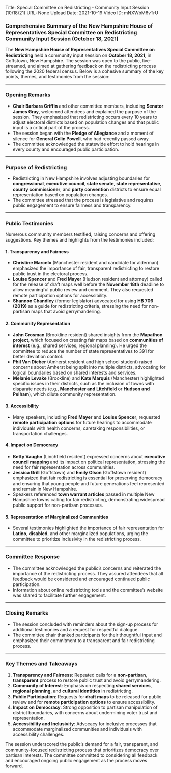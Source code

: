 Title: Special Committee on Redistricting - Community Input Session (10/18/21)
URL: None
Upload Date: 2021-10-19
Video ID: mNXWbM6vTrU

### **Comprehensive Summary of the New Hampshire House of Representatives Special Committee on Redistricting Community Input Session (October 18, 2021)**

The **New Hampshire House of Representatives Special Committee on Redistricting** held a community input session on **October 18, 2021**, in Goffstown, New Hampshire. The session was open to the public, live-streamed, and aimed at gathering feedback on the redistricting process following the 2020 federal census. Below is a cohesive summary of the key points, themes, and testimonies from the session:

---

### **Opening Remarks**
- **Chair Barbara Griffin** and other committee members, including **Senator James Gray**, welcomed attendees and explained the purpose of the session. They emphasized that redistricting occurs every 10 years to adjust electoral districts based on population changes and that public input is a critical part of the process.
- The session began with the **Pledge of Allegiance** and a moment of silence for **General Colin Powell**, who had recently passed away.
- The committee acknowledged the statewide effort to hold hearings in every county and encouraged public participation.

---

### **Purpose of Redistricting**
- Redistricting in New Hampshire involves adjusting boundaries for **congressional**, **executive council**, **state senate**, **state representative**, **county commissioner**, and **party convention** districts to ensure equal representation based on population changes.
- The committee stressed that the process is legislative and requires public engagement to ensure fairness and transparency.

---

### **Public Testimonies**
Numerous community members testified, raising concerns and offering suggestions. Key themes and highlights from the testimonies included:

#### **1. Transparency and Fairness**
- **Christine Marcelo** (Manchester resident and candidate for alderman) emphasized the importance of fair, transparent redistricting to restore public trust in the electoral process.
- **Louise Spencer** and **Fred Mayer** (Hudson resident and attorney) called for the release of draft maps well before the **November 18th** deadline to allow meaningful public review and comment. They also requested remote participation options for accessibility.
- **Shannon Chandley** (former legislator) advocated for using **HB 706 (2019)** as a guide for redistricting criteria, stressing the need for non-partisan maps that avoid gerrymandering.

#### **2. Community Representation**
- **John Crosman** (Brookline resident) shared insights from the **Mapathon project**, which focused on creating fair maps based on **communities of interest** (e.g., shared services, regional planning). He urged the committee to reduce the number of state representatives to 391 for better deviation control.
- **Phil Van Dieber** (Amherst resident and high school student) raised concerns about Amherst being split into multiple districts, advocating for logical boundaries based on shared interests and services.
- **Melanie Levake** (Brookline) and **Kate Marquis** (Manchester) highlighted specific issues in their districts, such as the inclusion of towns with disparate needs (e.g., **Manchester and Litchfield** or **Hudson and Pelham**), which dilute community representation.

#### **3. Accessibility**
- Many speakers, including **Fred Mayer** and **Louise Spencer**, requested **remote participation options** for future hearings to accommodate individuals with health concerns, caretaking responsibilities, or transportation challenges.

#### **4. Impact on Democracy**
- **Betty Vaughn** (Linchfield resident) expressed concerns about **executive council mapping** and its impact on political representation, stressing the need for fair representation across communities.
- **Jessica Grill** (Goffstown) and **Emily Olson** (Goffstown resident) emphasized that fair redistricting is essential for preserving democracy and ensuring that young people and future generations feel represented and remain in New Hampshire.
- Speakers referenced **town warrant articles** passed in multiple New Hampshire towns calling for fair redistricting, demonstrating widespread public support for non-partisan processes.

#### **5. Representation of Marginalized Communities**
- Several testimonies highlighted the importance of fair representation for **Latino**, **disabled**, and other marginalized populations, urging the committee to prioritize inclusivity in the redistricting process.

---

### **Committee Response**
- The committee acknowledged the public’s concerns and reiterated the importance of the redistricting process. They assured attendees that all feedback would be considered and encouraged continued public participation.
- Information about online redistricting tools and the committee’s website was shared to facilitate further engagement.

---

### **Closing Remarks**
- The session concluded with reminders about the sign-up process for additional testimonies and a request for respectful dialogue.
- The committee chair thanked participants for their thoughtful input and emphasized their commitment to a transparent and fair redistricting process.

---

### **Key Themes and Takeaways**
1. **Transparency and Fairness**: Repeated calls for a **non-partisan**, **transparent** process to restore public trust and avoid gerrymandering.
2. **Community of Interest**: Emphasis on respecting **shared services**, **regional planning**, and **cultural identities** in redistricting.
3. **Public Participation**: Requests for **draft maps** to be released for public review and for **remote participation options** to ensure accessibility.
4. **Impact on Democracy**: Strong opposition to partisan manipulation of district boundaries, with concerns about undermining voter trust and representation.
5. **Accessibility and Inclusivity**: Advocacy for inclusive processes that accommodate marginalized communities and individuals with accessibility challenges.

The session underscored the public’s demand for a fair, transparent, and community-focused redistricting process that prioritizes democracy over partisan interests. The committee committed to considering all feedback and encouraged ongoing public engagement as the process moves forward.